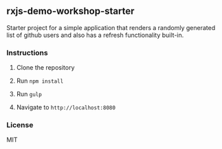 ## rxjs-demo-workshop-starter

Starter project for a simple application that renders a randomly generated list of github users and also has a refresh functionality built-in.


### Instructions


1. Clone the repository

2. Run `npm install`

3. Run `gulp`

4. Navigate to `http://localhost:8080`


### License

MIT
